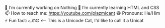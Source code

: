🔭 I’m currently working on Nothing⁣
🌱 I’m currently learning HTML and CSS⁣
📫 How to reach me: https://youtube.com/plazmicant⁣
😄 Pronouns: He/Him⁣
⚡ Fun fact: ᓚᘏᗢ <-- This is a Unicode Cat, I'd like to call it a Unicat⁣
